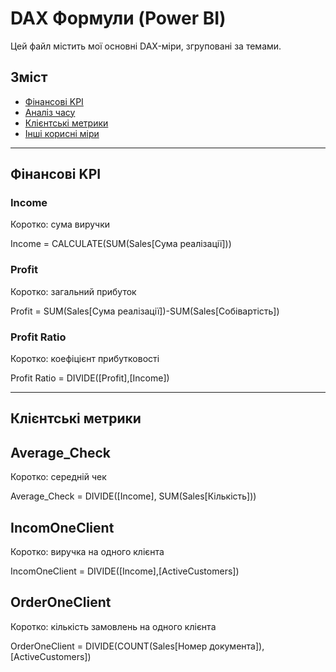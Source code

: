 # DAX Формули (Power BI)

Цей файл містить мої основні DAX-міри, згруповані за темами.  

## Зміст
- [Фінансові KPI](#фінансові-kpi)
- [Аналіз часу](#аналіз-часу)
- [Клієнтські метрики](#клієнтські-метрики)
- [Інші корисні міри](#інші-корисні-міри)

---

## Фінансові KPI

### Income
Коротко: сума виручки

Income = CALCULATE(SUM(Sales[Сума реалізації]))

### Profit
Коротко: загальний прибуток

Profit = SUM(Sales[Сума реалізації])-SUM(Sales[Собівартість])


### Profit Ratio
Коротко: коефіцієнт прибутковості

Profit Ratio = DIVIDE([Profit],[Income])

---

## Клієнтські метрики

## Average_Check
Коротко: середній чек

Average_Check = DIVIDE([Income], SUM(Sales[Кількість]))

## IncomOneClient
Коротко: виручка на одного клієнта

IncomOneClient = DIVIDE([Income],[ActiveCustomers])

## OrderOneClient
Коротко: кількість замовлень на одного клієнта

OrderOneClient = DIVIDE(COUNT(Sales[Номер документа]),[ActiveCustomers])


